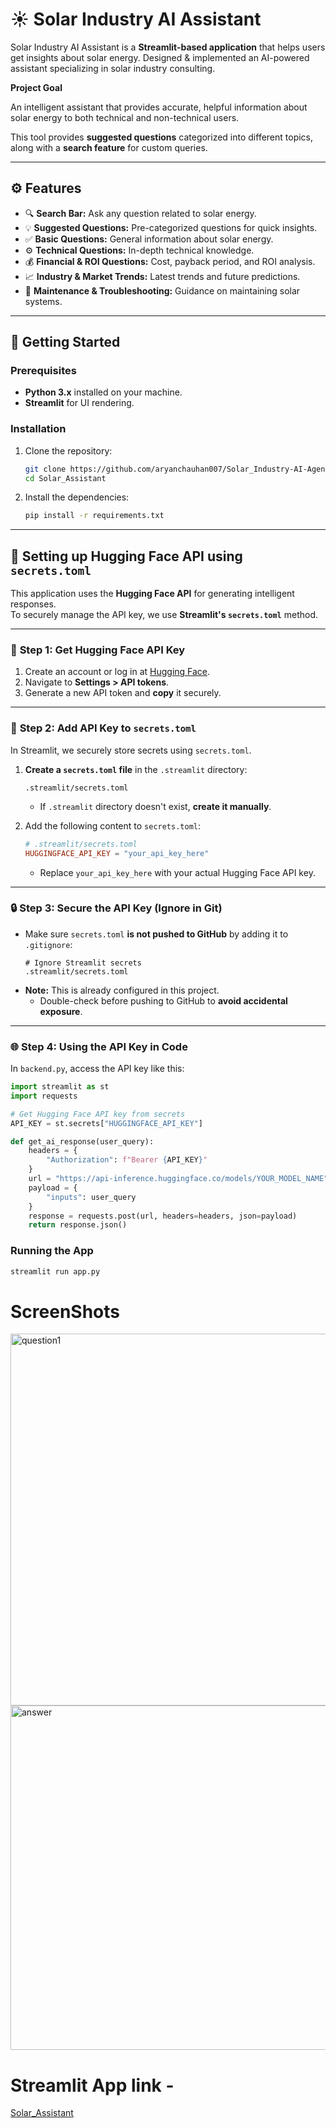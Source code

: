 # ☀️ Solar Industry AI Assistant

Solar Industry AI Assistant is a **Streamlit-based application** that helps users get insights about solar energy. 
Designed & implemented an AI-powered assistant specializing in solar industry consulting.

**Project Goal** 

An intelligent assistant that provides accurate, helpful information about solar energy 
to both technical and non-technical users.

This tool provides **suggested questions** categorized into different topics, along with a **search feature** for custom queries.

---

## ⚙️ **Features**

- 🔍 **Search Bar:** Ask any question related to solar energy.
- 💡 **Suggested Questions:** Pre-categorized questions for quick insights.
- ✅ **Basic Questions:** General information about solar energy.
- ⚙️ **Technical Questions:** In-depth technical knowledge.
- 💰 **Financial & ROI Questions:** Cost, payback period, and ROI analysis.
- 📈 **Industry & Market Trends:** Latest trends and future predictions.
- 🔧 **Maintenance & Troubleshooting:** Guidance on maintaining solar systems.

---

## 🚀 **Getting Started**

### Prerequisites
- **Python 3.x** installed on your machine.
- **Streamlit** for UI rendering.

### Installation
1. Clone the repository:
    ```bash
    git clone https://github.com/aryanchauhan007/Solar_Industry-AI-Agent.git
    cd Solar_Assistant
    ```
2. Install the dependencies:
    ```bash
    pip install -r requirements.txt
    ```
---

## 🔑 **Setting up Hugging Face API using `secrets.toml`**

This application uses the **Hugging Face API** for generating intelligent responses.  
To securely manage the API key, we use **Streamlit's `secrets.toml`** method.  

---

### 📌 **Step 1: Get Hugging Face API Key**  
1. Create an account or log in at [Hugging Face](https://huggingface.co/join).  
2. Navigate to **Settings > API tokens**.  
3. Generate a new API token and **copy** it securely.

---

### 📁 **Step 2: Add API Key to `secrets.toml`**  
In Streamlit, we securely store secrets using `secrets.toml`.  

1. **Create a `secrets.toml` file** in the `.streamlit` directory:
    ```
    .streamlit/secrets.toml
    ```
    - If `.streamlit` directory doesn't exist, **create it manually**.

2. Add the following content to `secrets.toml`:
    ```toml
    # .streamlit/secrets.toml
    HUGGINGFACE_API_KEY = "your_api_key_here"
    ```
   - Replace `your_api_key_here` with your actual Hugging Face API key.  

---

### 🔒 **Step 3: Secure the API Key (Ignore in Git)**  
- Make sure `secrets.toml` **is not pushed to GitHub** by adding it to `.gitignore`:
    ```
    # Ignore Streamlit secrets
    .streamlit/secrets.toml
    ```
- **Note:** This is already configured in this project.  
  - Double-check before pushing to GitHub to **avoid accidental exposure**.

---

### 🌐 **Step 4: Using the API Key in Code**  
In `backend.py`, access the API key like this:
```python
import streamlit as st
import requests

# Get Hugging Face API key from secrets
API_KEY = st.secrets["HUGGINGFACE_API_KEY"]

def get_ai_response(user_query):
    headers = {
        "Authorization": f"Bearer {API_KEY}"
    }
    url = "https://api-inference.huggingface.co/models/YOUR_MODEL_NAME"
    payload = {
        "inputs": user_query
    }
    response = requests.post(url, headers=headers, json=payload)
    return response.json()
```    

### Running the App
```bash
streamlit run app.py
```

# ScreenShots
<img width="595" alt="question1" src="https://github.com/user-attachments/assets/61145044-46a7-4b0a-bb2e-8b9919af8c65" />

<img width="551" alt="answer" src="https://github.com/user-attachments/assets/d339b160-c231-48ac-91bc-5a3c3fc50d68" />

#  Streamlit App link -
[Solar_Assistant](https://solarindustry-ai-agent-ykxjevxji9vqduqniuymbe.streamlit.app/)


